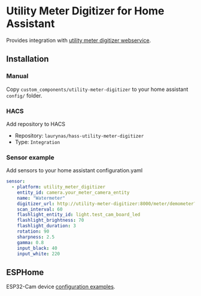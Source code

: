 # Utility Meter Digitizer for Home Assistant

Provides integration with [utility meter digitizer webservice](https://github.com/laurynas/utility-meter-digitizer).

## Installation

### Manual
Copy `custom_components/utility-meter-digitizer` to your home assistant `config/` folder.

### HACS
Add repository to HACS
- Repository: `laurynas/hass-utility-meter-digitizer`
- Type: `Integration`

### Sensor example
Add sensors to your home assistant configuration.yaml

```yaml
sensor:
  - platform: utility_meter_digitizer
    entity_id: camera.your_meter_camera_entity
    name: "Watermeter"
    digitizer_url: http://utility-meter-digitizer:8000/meter/demometer?decimals=3&max_increase=0.1
    scan_interval: 60
    flashlight_entity_id: light.test_cam_board_led
    flashlight_brightness: 70
    flashlight_duration: 3
    rotation: 90
    sharpness: 2.5
    gamma: 0.8
    input_black: 40
    input_white: 220
```


## ESPHome

ESP32-Cam device [configuration examples](https://github.com/laurynas/esphome-devices/).
